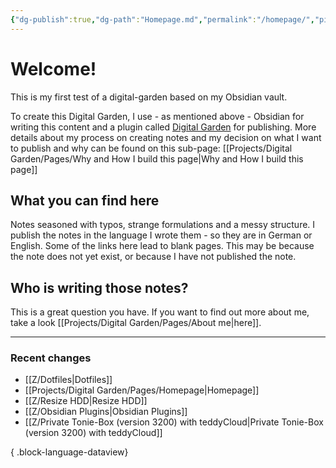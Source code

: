 ```yaml
---
{"dg-publish":true,"dg-path":"Homepage.md","permalink":"/homepage/","pinned":true,"tags":["gardenEntry"],"noteIcon":"","created":"2024-06-15 00:13","updated":"2025-01-05 11:27"}
---
```



# Welcome!

This is my first test of a digital-garden based on my Obsidian vault.

To create this Digital Garden, I use - as mentioned above - Obsidian for writing this content and a plugin called [Digital Garden](https://github.com/oleeskild/obsidian-digital-garden) for publishing. More details about my process on creating notes and my decision on what I want to publish and why can be found on this sub-page: [[Projects/Digital Garden/Pages/Why and How I build this page\|Why and How I build this page]]
## What you can find here
Notes seasoned with typos, strange formulations and a messy structure. I publish the notes in the language I wrote them - so they are in German or English. Some of the links here lead to blank pages. This may be because the note does not yet exist, or because I have not published the note.

## Who is writing those notes?
This is a great question you have. If you want to find out more about me, take a look [[Projects/Digital Garden/Pages/About me\|here]].

---
### Recent changes
- [[Z/Dotfiles\|Dotfiles]]
- [[Projects/Digital Garden/Pages/Homepage\|Homepage]]
- [[Z/Resize HDD\|Resize HDD]]
- [[Z/Obsidian Plugins\|Obsidian Plugins]]
- [[Z/Private Tonie-Box (version 3200) with teddyCloud\|Private Tonie-Box (version 3200) with teddyCloud]]

{ .block-language-dataview}